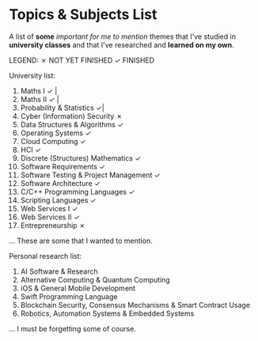 # Topics & Subjects List
A list of **some** *important for me to mention* themes that I've studied in **university classes** and that I've researched and **learned on my own**.

LEGEND:
&#x2717; NOT YET FINISHED
&#x2713; FINISHED

University list:
1. Maths I &#x2713; |
1. Maths II &#x2713; |
1. Probability & Statistics &#x2713;| 
1. Cyber (Information) Security &#x2717;
1. Data Structures & Algorithms &#x2713;
1. Operating Systems &#x2713;
1. Cloud Computing &#x2713;
1. HCI &#x2713;
1. Discrete (Structures) Mathematics &#x2713;
1. Software Requirements &#x2713;
1. Software Testing & Project Management &#x2713;
1. Software Architecture &#x2713;
1. C/C++ Programming Languages &#x2713;
1. Scripting Languages &#x2713;
1. Web Services I &#x2713;
1. Web Services II &#x2713;
1. Entrepreneurship &#x2717;

... These are some that I wanted to mention.

Personal research list:
1. AI Software & Research
1. Alternative Computing & Quantum Computing
1. iOS & General Mobile Development
1. Swift Programming Language
1. Blockchain Security, Consensus Mechanisms & Smart Contract Usage
1. Robotics, Automation Systems & Embedded Systems

... I must be forgetting some of course. 
